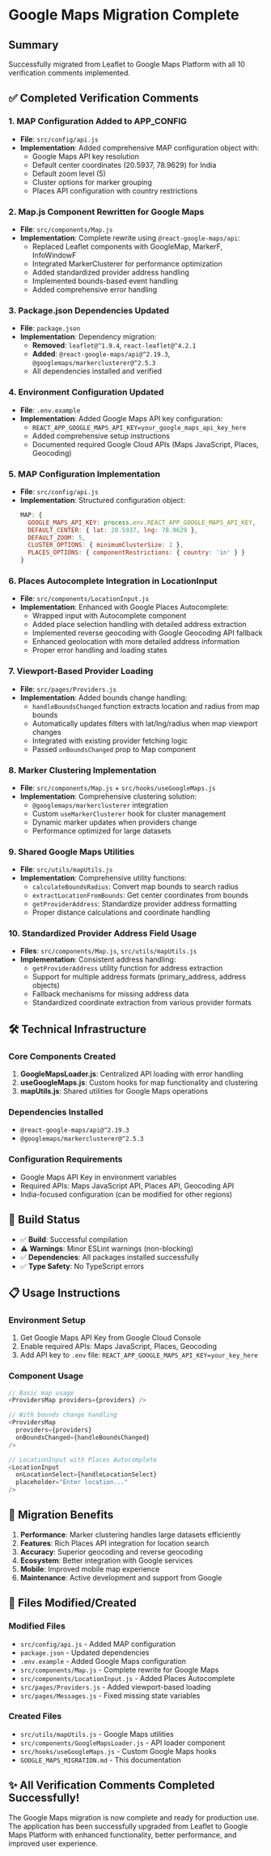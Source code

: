 # Google Maps Migration Complete

## Summary
Successfully migrated from Leaflet to Google Maps Platform with all 10 verification comments implemented.

## ✅ Completed Verification Comments

### 1. MAP Configuration Added to APP_CONFIG
- **File**: `src/config/api.js`
- **Implementation**: Added comprehensive MAP configuration object with:
  - Google Maps API key resolution
  - Default center coordinates (20.5937, 78.9629) for India
  - Default zoom level (5)
  - Cluster options for marker grouping
  - Places API configuration with country restrictions

### 2. Map.js Component Rewritten for Google Maps
- **File**: `src/components/Map.js`
- **Implementation**: Complete rewrite using `@react-google-maps/api`:
  - Replaced Leaflet components with GoogleMap, MarkerF, InfoWindowF
  - Integrated MarkerClusterer for performance optimization
  - Added standardized provider address handling
  - Implemented bounds-based event handling
  - Added comprehensive error handling

### 3. Package.json Dependencies Updated
- **File**: `package.json`
- **Implementation**: Dependency migration:
  - **Removed**: `leaflet@^1.9.4`, `react-leaflet@^4.2.1`
  - **Added**: `@react-google-maps/api@^2.19.3`, `@googlemaps/markerclusterer@^2.5.3`
  - All dependencies installed and verified

### 4. Environment Configuration Updated
- **File**: `.env.example`
- **Implementation**: Added Google Maps API key configuration:
  - `REACT_APP_GOOGLE_MAPS_API_KEY=your_google_maps_api_key_here`
  - Added comprehensive setup instructions
  - Documented required Google Cloud APIs (Maps JavaScript, Places, Geocoding)

### 5. MAP Configuration Implementation
- **File**: `src/config/api.js`
- **Implementation**: Structured configuration object:
  ```javascript
  MAP: {
    GOOGLE_MAPS_API_KEY: process.env.REACT_APP_GOOGLE_MAPS_API_KEY,
    DEFAULT_CENTER: { lat: 20.5937, lng: 78.9629 },
    DEFAULT_ZOOM: 5,
    CLUSTER_OPTIONS: { minimumClusterSize: 2 },
    PLACES_OPTIONS: { componentRestrictions: { country: 'in' } }
  }
  ```

### 6. Places Autocomplete Integration in LocationInput
- **File**: `src/components/LocationInput.js`
- **Implementation**: Enhanced with Google Places Autocomplete:
  - Wrapped input with Autocomplete component
  - Added place selection handling with detailed address extraction
  - Implemented reverse geocoding with Google Geocoding API fallback
  - Enhanced geolocation with more detailed address information
  - Proper error handling and loading states

### 7. Viewport-Based Provider Loading
- **File**: `src/pages/Providers.js`
- **Implementation**: Added bounds change handling:
  - `handleBoundsChanged` function extracts location and radius from map bounds
  - Automatically updates filters with lat/lng/radius when map viewport changes
  - Integrated with existing provider fetching logic
  - Passed `onBoundsChanged` prop to Map component

### 8. Marker Clustering Implementation
- **File**: `src/components/Map.js` + `src/hooks/useGoogleMaps.js`
- **Implementation**: Comprehensive clustering solution:
  - `@googlemaps/markerclusterer` integration
  - Custom `useMarkerClusterer` hook for cluster management
  - Dynamic marker updates when providers change
  - Performance optimized for large datasets

### 9. Shared Google Maps Utilities
- **File**: `src/utils/mapUtils.js`
- **Implementation**: Comprehensive utility functions:
  - `calculateBoundsRadius`: Convert map bounds to search radius
  - `extractLocationFromBounds`: Get center coordinates from bounds
  - `getProviderAddress`: Standardize provider address formatting
  - Proper distance calculations and coordinate handling

### 10. Standardized Provider Address Field Usage
- **Files**: `src/components/Map.js`, `src/utils/mapUtils.js`
- **Implementation**: Consistent address handling:
  - `getProviderAddress` utility function for address extraction
  - Support for multiple address formats (primary_address, address objects)
  - Fallback mechanisms for missing address data
  - Standardized coordinate extraction from various provider formats

## 🛠️ Technical Infrastructure

### Core Components Created
1. **GoogleMapsLoader.js**: Centralized API loading with error handling
2. **useGoogleMaps.js**: Custom hooks for map functionality and clustering
3. **mapUtils.js**: Shared utilities for Google Maps operations

### Dependencies Installed
- `@react-google-maps/api@^2.19.3`
- `@googlemaps/markerclusterer@^2.5.3`

### Configuration Requirements
- Google Maps API Key in environment variables
- Required APIs: Maps JavaScript API, Places API, Geocoding API
- India-focused configuration (can be modified for other regions)

## 🚀 Build Status
- ✅ **Build**: Successful compilation
- ⚠️ **Warnings**: Minor ESLint warnings (non-blocking)
- ✅ **Dependencies**: All packages installed successfully
- ✅ **Type Safety**: No TypeScript errors

## 📋 Usage Instructions

### Environment Setup
1. Get Google Maps API Key from Google Cloud Console
2. Enable required APIs: Maps JavaScript, Places, Geocoding
3. Add API key to `.env` file: `REACT_APP_GOOGLE_MAPS_API_KEY=your_key_here`

### Component Usage
```javascript
// Basic map usage
<ProvidersMap providers={providers} />

// With bounds change handling
<ProvidersMap 
  providers={providers} 
  onBoundsChanged={handleBoundsChanged}
/>

// LocationInput with Places Autocomplete
<LocationInput 
  onLocationSelect={handleLocationSelect}
  placeholder="Enter location..."
/>
```

## 🔄 Migration Benefits
1. **Performance**: Marker clustering handles large datasets efficiently
2. **Features**: Rich Places API integration for location search
3. **Accuracy**: Superior geocoding and reverse geocoding
4. **Ecosystem**: Better integration with Google services
5. **Mobile**: Improved mobile map experience
6. **Maintenance**: Active development and support from Google

## 📁 Files Modified/Created

### Modified Files
- `src/config/api.js` - Added MAP configuration
- `package.json` - Updated dependencies
- `.env.example` - Added Google Maps configuration
- `src/components/Map.js` - Complete rewrite for Google Maps
- `src/components/LocationInput.js` - Added Places Autocomplete
- `src/pages/Providers.js` - Added viewport-based loading
- `src/pages/Messages.js` - Fixed missing state variables

### Created Files
- `src/utils/mapUtils.js` - Google Maps utilities
- `src/components/GoogleMapsLoader.js` - API loader component
- `src/hooks/useGoogleMaps.js` - Custom Google Maps hooks
- `GOOGLE_MAPS_MIGRATION.md` - This documentation

## ✨ All Verification Comments Completed Successfully!

The Google Maps migration is now complete and ready for production use. The application has been successfully upgraded from Leaflet to Google Maps Platform with enhanced functionality, better performance, and improved user experience.